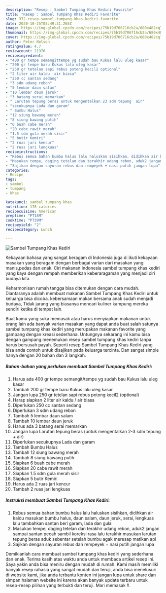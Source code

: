 ```yaml
---
description: "Resep : Sambel Tumpang Khas Kediri Favorite"
title: "Resep : Sambel Tumpang Khas Kediri Favorite"
slug: 372-resep-sambel-tumpang-khas-kediri-favorite
date: 2020-10-25T05:49:31.265Z
image: https://img-global.cpcdn.com/recipes/75b19d706716cb2a/680x482cq70/sambel-tumpang-khas-kediri-foto-resep-utama.jpg
thumbnail: https://img-global.cpcdn.com/recipes/75b19d706716cb2a/680x482cq70/sambel-tumpang-khas-kediri-foto-resep-utama.jpg
cover: https://img-global.cpcdn.com/recipes/75b19d706716cb2a/680x482cq70/sambel-tumpang-khas-kediri-foto-resep-utama.jpg
author: Peter Nelson
ratingvalue: 4.7
reviewcount: 21976
recipeingredient:
- "400 gr tempe semangittempe yg sudah bau Kukus lalu uleg kasar"
- "200 gr tempe baru Kukus lalu uleg kasar"
- "250 gr tetelan sapi rebus potong kecil2 optional"
- "2 liter air kaldu  air biasa"
- "250 cc santan sedang"
- "3 sdm udang rebon"
- "5 lembar daun salam"
- "10 lembar daun jeruk"
- "3 batang serai memarkan"
- " Larutan tepung beras untuk mengentalkan 23 sdm tepung  air"
- "secukupnya Lada dan garam"
- " Bumbu Halus"
- "12 siung bawang merah"
- "8 siung bawang putih"
- "6 buah cabe merah"
- "20 cabe rawit merah"
- "1.5 sdm gula merah sisir"
- "5 butir Kemiri"
- "2 ruas jari kencur"
- "2 ruas jari lengkuas"
recipeinstructions:
- "Rebus semua bahan bumbu halus lalu haluskan sisihkan, didihkan air kaldu masukan bumbu halus, daun salam, daun jeruk, serai, lengkuas lalu tambahkan santan beri garam, lada dan gula"
- "Masukan tempe, daging tetelan dan terakhir udang rebon, aduk2 jangan sampai santan pecah sambil koreksi rasa lalu terakhir masukan larutan tepung beras aduk sebentar setelah bumbu agak meresap matikan api"
- "Sajikan dengan sayuran rebus dan rempeyek + nasi putih jangan lupa"
categories:
- Recipe
tags:
- sambel
- tumpang
- khas

katakunci: sambel tumpang khas 
nutrition: 178 calories
recipecuisine: American
preptime: "PT18M"
cooktime: "PT39M"
recipeyield: "2"
recipecategory: Lunch

---
```



![Sambel Tumpang Khas Kediri](https://img-global.cpcdn.com/recipes/75b19d706716cb2a/680x482cq70/sambel-tumpang-khas-kediri-foto-resep-utama.jpg)

Kekayaan bahasa yang sangat beragam di Indonesia juga di ikuti kekayaan masakan yang beragam dengan berbagai varian dari masakan yang manis,pedas dan enak. Ciri makanan Indonesia sambel tumpang khas kediri yang kaya dengan rempah memberikan keberaragaman yang menjadi ciri budaya kita.


Keharmonisan rumah tangga bisa ditemukan dengan cara mudah. Diantaranya adalah membuat makanan Sambel Tumpang Khas Kediri untuk keluarga bisa dicoba. kebersamaan makan bersama anak sudah menjadi budaya, Tidak jarang yang biasanya mencari kuliner kampung mereka sendiri ketika di tempat lain.



Buat kamu yang suka memasak atau harus menyiapkan makanan untuk orang lain ada banyak varian masakan yang dapat anda buat salah satunya sambel tumpang khas kediri yang merupakan makanan favorite yang gampang dengan kreasi sederhana. Untungnya sekarang ini kamu bisa dengan gampang menemukan resep sambel tumpang khas kediri tanpa harus bersusah payah.
Seperti resep Sambel Tumpang Khas Kediri yang bisa anda contoh untuk disajikan pada keluarga tercinta. Dan sangat simple hanya dengan 20 bahan dan 3 langkah.


<!--inarticleads1-->

##### Bahan-bahan yang perlukan membuat Sambel Tumpang Khas Kediri:

1. Harus ada 400 gr tempe semangit/tempe yg sudah bau Kukus lalu uleg kasar
1. Tambah 200 gr tempe baru Kukus lalu uleg kasar
1. Jangan lupa 250 gr tetelan sapi rebus potong kecil2 (optional)
1. Harap siapkan 2 liter air kaldu / air biasa
1. Diperlukan 250 cc santan sedang
1. Diperlukan 3 sdm udang rebon
1. Tambah 5 lembar daun salam
1. Tambah 10 lembar daun jeruk
1. Harus ada 3 batang serai memarkan
1. Jangan lupa  Larutan tepung beras (untuk mengentalkan 2-3 sdm tepung + air)
1. Diperlukan secukupnya Lada dan garam
1. Tambah  Bumbu Halus
1. Tambah 12 siung bawang merah
1. Tambah 8 siung bawang putih
1. Siapkan 6 buah cabe merah
1. Siapkan 20 cabe rawit merah
1. Siapkan 1.5 sdm gula merah sisir
1. Siapkan 5 butir Kemiri
1. Harus ada 2 ruas jari kencur
1. Tambah 2 ruas jari lengkuas




<!--inarticleads2-->

##### Instruksi membuat  Sambel Tumpang Khas Kediri:

1. Rebus semua bahan bumbu halus lalu haluskan sisihkan, didihkan air kaldu masukan bumbu halus, daun salam, daun jeruk, serai, lengkuas lalu tambahkan santan beri garam, lada dan gula
1. Masukan tempe, daging tetelan dan terakhir udang rebon, aduk2 jangan sampai santan pecah sambil koreksi rasa lalu terakhir masukan larutan tepung beras aduk sebentar setelah bumbu agak meresap matikan api
1. Sajikan dengan sayuran rebus dan rempeyek + nasi putih jangan lupa




Demikianlah cara membuat sambel tumpang khas kediri yang sederhana dan enak. Terima kasih atas waktu anda untuk membaca artikel resep ini. Saya yakin anda bisa meniru dengan mudah di rumah. Kami masih memiliki banyak resep rahasia yang sangat mudah dan teruji, anda bisa menelusuri di website kami, jika anda terbantu konten ini jangan lupa untuk share dan simpan halaman website ini karena akan banyak update terbaru untuk resep-resep pilihan yang terbukti dan teruji. Mari memasak !!. 
